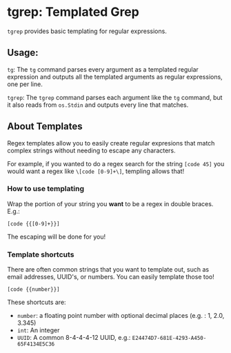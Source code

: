 # tgrep: Templated Grep

`tgrep` provides basic templating for regular expressions.

## Usage:

`tg`: The `tg` command parses every argument as a templated regular expression and outputs all the templated arguments as regular expressions, one per line.

`tgrep`: The `tgrep` command parses each argument like the `tg` command, but it also reads from `os.Stdin` and outputs every line that matches.

## About Templates

Regex templates allow you to easily create regular expresions that match complex strings without needing to escape any characters.

For example, if you wanted to do a regex search for the string `[code 45]` you would want a regex like `\[code [0-9]+\]`, templing allows that!

### How to use templating

Wrap the portion of your string you **want** to be a regex in double braces. E.g.:

```
[code {{[0-9]+}}]
```

The escaping will be done for you!

### Template shortcuts

There are often common strings that you want to template out, such as email addresses, UUID's, or numbers. You can easily template those too!

```
[code {{number}}]
```

These shortcuts are:

- `number`: a floating point number with optional decimal places (e.g. : 1, 2.0, 3.345)
- `int`: An integer
- `UUID`: A common 8-4-4-4-12 UUID, e.g.: `E24474D7-681E-4293-A450-65F4134E5C36`
